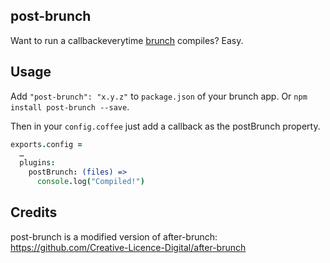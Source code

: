 ## post-brunch
Want to run a callbackeverytime [brunch](http://brunch.io) compiles? Easy.

## Usage
Add `"post-brunch": "x.y.z"` to `package.json` of your brunch app.
Or `npm install post-brunch --save`.

Then in your `config.coffee` just add a callback as the postBrunch property.

```coffeescript
exports.config =
  …
  plugins:
    postBrunch: (files) =>
      console.log("Compiled!")
```

## Credits

post-brunch is a modified version of after-brunch: https://github.com/Creative-Licence-Digital/after-brunch

